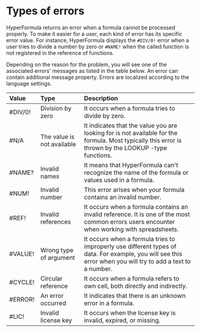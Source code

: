 # Types of errors

HyperFormula returns an error when a formula cannot be processed
properly. To make it easier for a user, each kind of error has its
specific error value. For instance, HyperFormula displays the
`#DIV/0!` error when a user tries to divide a number by zero or
`#NAME!` when the called function is not registered in the reference
of functions.

Depending on the reason for the problem, you will see one of the
associated errors' messages as listed in the table below. An error
can contain additional message property. Errors are localized
according to the language settings.


| Value | Type | Description |
| :--- | :--- | :--- |
| #DIV/0! | Division by zero | It occurs when a formula tries to divide by zero.  |
| #N/A | The value is not available | It indicates that the value you are looking for is not available for the formula. Most typically this error is thrown by the LOOKUP -type functions. |
| #NAME? | Invalid names | It means that HyperFormula can't recognize the name of the formula or values used in a formula. |
| #NUM! | Invalid number | This error arises when your formula contains an invalid number. |
| #REF! | Invalid references | It occurs when a formula contains an invalid reference. It is one of the most common errors users encounter when working with spreadsheets. |
| #VALUE! | Wrong type of argument | It occurs when a formula tries to improperly use different types of data. For example, you will see this error when you will try to add a text to a number. |
| #CYCLE! | Circular reference | It occurs when a formula refers to own cell, both directly and indirectly. |
| #ERROR! | An error occurred | It indicates that there is an unknown error in a formula. |
| #LIC! | Invalid license key | It occurs when the license key is invalid, expired, or missing. |